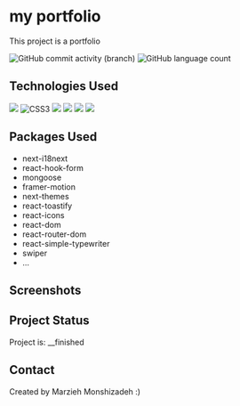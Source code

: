 # my portfolio
This project is a portfolio
<!-- > Live demo [https://portfolio-phi-seven-78.vercel.app/](https://portfolio-phi-seven-78.vercel.app/) -->

![GitHub commit activity (branch)](https://img.shields.io/github/commit-activity/y/marziyemonshizadeh/Portfolio)
![GitHub language count](https://img.shields.io/github/languages/count/marziyemonshizadeh/Portfolio)



## Technologies Used

![](https://img.shields.io/badge/html5-%23E34F26.svg?style=for-the-badge&logo=html5&logoColor=white)   ![CSS3](https://img.shields.io/badge/css3-%231572B6.svg?style=for-the-badge&logo=css3&logoColor=white)
![](https://shields.io/badge/TypeScript-3178C6?logo=TypeScript&logoColor=FFF&style=flat-square)
![](https://img.shields.io/badge/-ReactJs-61DAFB?logo=react&logoColor=white&style=for-the-badge)
![](https://img.shields.io/badge/next.js-000000?style=for-the-badge&logo=nextdotjs&logoColor=white)
![](https://img.shields.io/badge/tailwindcss-0F172A?&logo=tailwindcss)
## Packages Used

- next-i18next
- react-hook-form
- mongoose
- framer-motion
- next-themes
- react-toastify
- react-icons
- react-dom
- react-router-dom
- react-simple-typewriter
- swiper
- ...


## Screenshots

## Project Status
Project is: __finished

## Contact

Created by Marzieh Monshizadeh :)



